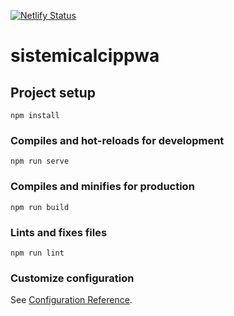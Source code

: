[![Netlify Status](https://api.netlify.com/api/v1/badges/8763cf94-468c-4b19-8339-941a21a60d94/deploy-status)](https://app.netlify.com/sites/calcip/deploys)

# sistemicalcippwa

## Project setup
```
npm install
```

### Compiles and hot-reloads for development
```
npm run serve
```

### Compiles and minifies for production
```
npm run build
```

### Lints and fixes files
```
npm run lint
```

### Customize configuration
See [Configuration Reference](https://cli.vuejs.org/config/).
